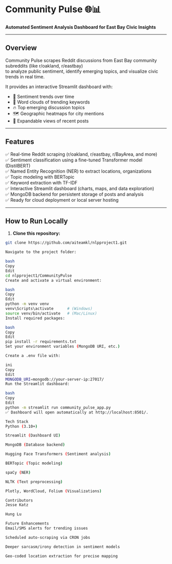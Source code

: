 # Community Pulse 🌐📊

**Automated Sentiment Analysis Dashboard for East Bay Civic Insights**

---

## Overview

Community Pulse scrapes Reddit discussions from East Bay community subreddits (like r/oakland, r/eastbay)  
to analyze public sentiment, identify emerging topics, and visualize civic trends in real time.

It provides an interactive Streamlit dashboard with:

- 📅 Sentiment trends over time
- 💬 Word clouds of trending keywords
- 🔥 Top emerging discussion topics
- 🗺️ Geographic heatmaps for city mentions
- 📰 Expandable views of recent posts

---

## Features

✅ Real-time Reddit scraping (r/oakland, r/eastbay, r/BayArea, and more)  
✅ Sentiment classification using a fine-tuned Transformer model (DistilBERT)  
✅ Named Entity Recognition (NER) to extract locations, organizations  
✅ Topic modeling with BERTopic  
✅ Keyword extraction with TF-IDF  
✅ Interactive Streamlit dashboard (charts, maps, and data exploration)  
✅ MongoDB backend for persistent storage of posts and analysis  
✅ Ready for cloud deployment or local server hosting

---

## How to Run Locally

1. **Clone this repository:**

```bash
git clone https://github.com/aiteamkl/nlpproject1.git

Navigate to the project folder:

bash
Copy
Edit
cd nlpproject1/CommunityPulse
Create and activate a virtual environment:

bash
Copy
Edit
python -m venv venv
venv\Scripts\activate      # (Windows)
source venv/bin/activate   # (Mac/Linux)
Install required packages:

bash
Copy
Edit
pip install -r requirements.txt
Set your environment variables (MongoDB URI, etc.)

Create a .env file with:

ini
Copy
Edit
MONGODB_URI=mongodb://your-server-ip:27017/
Run the Streamlit dashboard:

bash
Copy
Edit
python -m streamlit run community_pulse_app.py
✅ Dashboard will open automatically at http://localhost:8501/.

Tech Stack
Python (3.10+)

Streamlit (Dashboard UI)

MongoDB (Database backend)

Hugging Face Transformers (Sentiment analysis)

BERTopic (Topic modeling)

spaCy (NER)

NLTK (Text preprocessing)

Plotly, WordCloud, Folium (Visualizations)

Contributors
Jesse Katz

Hung Lu

Future Enhancements
Email/SMS alerts for trending issues

Scheduled auto-scraping via CRON jobs

Deeper sarcasm/irony detection in sentiment models

Geo-coded location extraction for precise mapping

